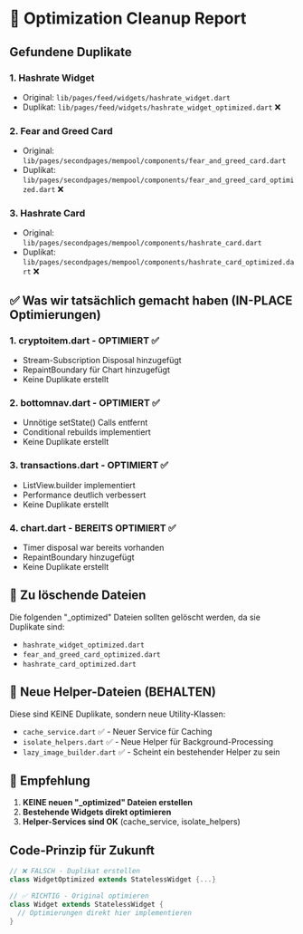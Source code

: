 # 🧹 Optimization Cleanup Report

## Gefundene Duplikate

### 1. **Hashrate Widget**
- Original: `lib/pages/feed/widgets/hashrate_widget.dart`
- Duplikat: `lib/pages/feed/widgets/hashrate_widget_optimized.dart` ❌

### 2. **Fear and Greed Card**
- Original: `lib/pages/secondpages/mempool/components/fear_and_greed_card.dart`
- Duplikat: `lib/pages/secondpages/mempool/components/fear_and_greed_card_optimized.dart` ❌

### 3. **Hashrate Card**
- Original: `lib/pages/secondpages/mempool/components/hashrate_card.dart`
- Duplikat: `lib/pages/secondpages/mempool/components/hashrate_card_optimized.dart` ❌

## ✅ Was wir tatsächlich gemacht haben (IN-PLACE Optimierungen)

### 1. **cryptoitem.dart** - OPTIMIERT ✅
- Stream-Subscription Disposal hinzugefügt
- RepaintBoundary für Chart hinzugefügt
- Keine Duplikate erstellt

### 2. **bottomnav.dart** - OPTIMIERT ✅
- Unnötige setState() Calls entfernt
- Conditional rebuilds implementiert
- Keine Duplikate erstellt

### 3. **transactions.dart** - OPTIMIERT ✅
- ListView.builder implementiert
- Performance deutlich verbessert
- Keine Duplikate erstellt

### 4. **chart.dart** - BEREITS OPTIMIERT ✅
- Timer disposal war bereits vorhanden
- RepaintBoundary hinzugefügt
- Keine Duplikate erstellt

## 🚮 Zu löschende Dateien

Die folgenden "_optimized" Dateien sollten gelöscht werden, da sie Duplikate sind:
- `hashrate_widget_optimized.dart`
- `fear_and_greed_card_optimized.dart`
- `hashrate_card_optimized.dart`

## 📝 Neue Helper-Dateien (BEHALTEN)

Diese sind KEINE Duplikate, sondern neue Utility-Klassen:
- `cache_service.dart` ✅ - Neuer Service für Caching
- `isolate_helpers.dart` ✅ - Neue Helper für Background-Processing
- `lazy_image_builder.dart` ✅ - Scheint ein bestehender Helper zu sein

## 🎯 Empfehlung

1. **KEINE neuen "_optimized" Dateien erstellen**
2. **Bestehende Widgets direkt optimieren**
3. **Helper-Services sind OK** (cache_service, isolate_helpers)

## Code-Prinzip für Zukunft

```dart
// ❌ FALSCH - Duplikat erstellen
class WidgetOptimized extends StatelessWidget {...}

// ✅ RICHTIG - Original optimieren
class Widget extends StatelessWidget {
  // Optimierungen direkt hier implementieren
}
```